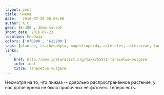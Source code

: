 ```yaml
---
layout: post
title: Пижма
date:   2016-07-29 00:00:00
author: К.С.
gear: [E-300 , 35mm macro]
shoot_date: 2016-07-23
location: Ёльбаза
colors: ['0f0800', '612200']
tags: [plantae, tracheophyta, magnoliopsida, asterales, asteraceae, tanacetum, tanacetum vulgare]
links:
  -
    href: http://www.inaturalist.org/taxa/55971-Tanacetum-vulgare
    info: inat
    title: Tanacetum vulgare
---
```


Несмотря на то, что пижма -- довольно распространённое растение, у нас догое время не было приличных её фоточек. Теперь есть.
